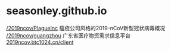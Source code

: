 # seasonley.github.io

[/2019ncov/PlagueInc](https://seasonley.github.io/2019ncov/PlagueInc/index.html) 瘟疫公司风格的2019-nCoV新型冠状病毒概况
[/2019ncov/guangzhou](https://seasonley.github.io/2019ncov/guangdong/index.html) 广东省医疗物资需求信息平台[2019ncov.btc1024.cn/client](https://2019ncov.btc1024.cn/client/index.html)